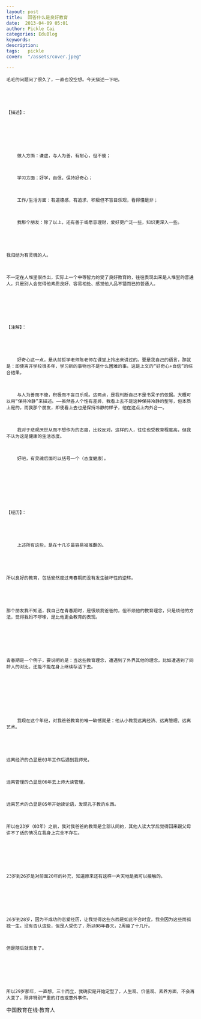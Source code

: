 ```yaml
---
layout: post  
title:  回答什么是良好教育  
date:  2013-04-09 05:01  
author: Pickle Cai  
categories: EduBlog  
keywords: 
description:   
tags:	pickle   
cover:  "/assets/cover.jpeg"  

---  
```

    


	毛毛的问题问了很久了，一直也没空想。今天描述一下吧。





	【描述】：





	

		做人方面：谦虚，与人为善，有耐心，但不傻；

	

		学习方面：好学，自信，保持好奇心；

	

		工作/生活方面：有道德感，有追求，积极但不盲目乐观，看得懂是非；

	

		我那个朋友：除了以上，还有善于或愿意理财，爱好更广泛一些，知识更深入一些。





	我归结为有灵魂的人。



	不一定在人堆里很杰出，实际上一个中等智力的受了良好教育的，往往表现出来是人堆里的普通人。只是别人会觉得他素质良好、容易相处、感觉他人品不错而已的普通人。



	 



	【注解】：



	

		好奇心这一点，是从前哲学老师陈老师在课堂上拎出来讲过的。要是我自己的语言，那就是：即使离开学校很多年，学习新的事物也不是什么困难的事。这是上文的“好奇心+自信”的综合结果。

	

		与人为善而不傻，积极而不盲目乐观。这两点，是我判断自己不是书呆子的依据。大概可以用“保持冷静”来描述。——虽然各人个性有差异，我看上去不是这种保持冷静的型号，但本质上是的。而我那个朋友，即使看上去也是保持冷静的样子，他在这点上内外合一。

	

		我对于悲观厌世从而不想作为的态度，比较反对。这样的人，往往也受教育程度高，但我不认为这是健康的生活态度。

	

		好吧，有灵魂后面可以括号一个（态度健康）。





	 



	【经历】：



	

		上述所有这些，是在十几岁最容易被推翻的。





	所以良好的教育，包括安然度过青春期而没有发生破坏性的逆转。





	那个朋友我不知道，我自己在青春期时，是很烦我爸爸的，但不烦他的教育理念，只是烦他的方法，觉得我妈不啰嗦，是比他更会教育的表现。



	



	青春期是一个例子，要说明的是：当这些教育理念，遭遇到了外界其他的理念，比如遭遇到了同龄人的对比，还能不能在身上继续存活下去。



	 



	

		我现在这个年纪，对我爸爸教育的唯一缺憾就是：他从小教我远离经济、远离管理、远离艺术。





	远离经济的凸显是03年工作后遇到我师兄，



	远离管理的凸显是06年去上师大读管理，



	远离艺术的凸显是05年开始读论语，发现孔子教的东西。



	所以在23岁（03年）之前，我对我爸爸的教育是全部认同的，其他人读大学后觉得回来跟父母讲不了话的情况在我身上完全不存在。



	



	23岁到26岁是对前面20年的补充，知道原来还有这样一片天地是我可以接触的。



	



	26岁到28岁，因为不成功的恋爱经历，让我觉得这些东西是如此不合时宜，我会因为这些而孤独一生。没有否认这些，但是人受伤了，所以08年春天，2周瘦了十几斤。



	但是随后就恢复了。



	



	所以29岁那年，一直想，三十而立，我确实是开始定型了，人生观、价值观、素养方面，不会再大变了，除非特别严重的打击或意外事件。



		    
 中国教育在线·教育人

